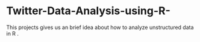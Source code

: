 # Twitter-Data-Analysis-using-R-
This projects gives us an brief idea about how to analyze unstructured data in R .
